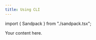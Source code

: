 ```yaml
---
title: Using CLI
---
```


import { Sandpack } from "./sandpack.tsx";

<Sandpack>

Your content here.

</Sandpack>
